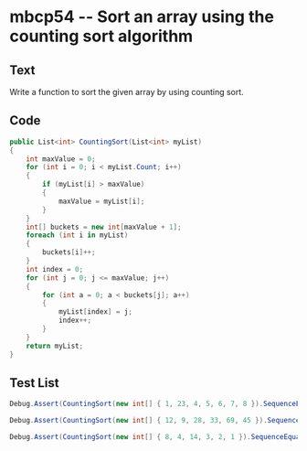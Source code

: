 # mbcp54 -- Sort an array using the counting sort algorithm

## Text

Write a function to sort the given array by using counting sort.

## Code

```csharp
public List<int> CountingSort(List<int> myList) 
{
    int maxValue = 0;
    for (int i = 0; i < myList.Count; i++) 
    {
        if (myList[i] > maxValue) 
        {
            maxValue = myList[i];
        }
    }
    int[] buckets = new int[maxValue + 1];
    foreach (int i in myList) 
    {
        buckets[i]++;
    }
    int index = 0;
    for (int j = 0; j <= maxValue; j++) 
    {
        for (int a = 0; a < buckets[j]; a++) 
        {
            myList[index] = j;
            index++;
        }
    }
    return myList;
}
```

## Test List

```csharp
Debug.Assert(CountingSort(new int[] { 1, 23, 4, 5, 6, 7, 8 }).SequenceEqual(new int[] { 1, 4, 5, 6, 7, 8, 23 }));
```

```csharp
Debug.Assert(CountingSort(new int[] { 12, 9, 28, 33, 69, 45 }).SequenceEqual(new int[] { 9, 12, 28, 33, 45, 69 }));
```

```csharp
Debug.Assert(CountingSort(new int[] { 8, 4, 14, 3, 2, 1 }).SequenceEqual(new int[] { 1, 2, 3, 4, 8, 14 }));
```
